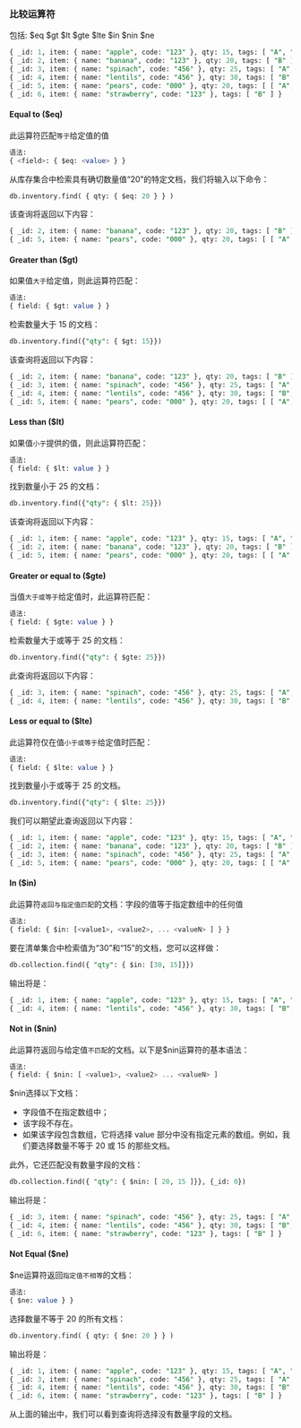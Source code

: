### 比较运算符

包括: $eq $gt $lt $gte $lte $in $nin $ne

```sql
{ _id: 1, item: { name: "apple", code: "123" }, qty: 15, tags: [ "A", "B", "C" ] },
{ _id: 2, item: { name: "banana", code: "123" }, qty: 20, tags: [ "B" ] },
{ _id: 3, item: { name: "spinach", code: "456" }, qty: 25, tags: [ "A", "B" ] },
{ _id: 4, item: { name: "lentils", code: "456" }, qty: 30, tags: [ "B", "A" ] },
{ _id: 5, item: { name: "pears", code: "000" }, qty: 20, tags: [ [ "A", "B" ], "C" ] },
{ _id: 6, item: { name: "strawberry", code: "123" }, tags: [ "B" ] }
```

#### Equal to ($eq)

此运算符匹配`等于`给定值的值

```sql
语法:
{ <field>: { $eq: <value> } }
```


从库存集合中检索具有确切数量值“20”的特定文档，我们将输入以下命令：  
```sql
db.inventory.find( { qty: { $eq: 20 } } )
```

该查询将返回以下内容：

```sql
{ _id: 2, item: { name: "banana", code: "123" }, qty: 20, tags: [ "B" ] },  
{ _id: 5, item: { name: "pears", code: "000" }, qty: 20, tags: [ [ "A", "B" ], "C" ] }
```

#### Greater than ($gt)
如果值`大于`给定值，则此运算符匹配：

```sql
语法:
{ field: { $gt: value } }
```

检索数量大于 15 的文档：
```sql
db.inventory.find({"qty": { $gt: 15}})
```
该查询将返回以下内容：

```sql
{ _id: 2, item: { name: "banana", code: "123" }, qty: 20, tags: [ "B" ] }  
{ _id: 3, item: { name: "spinach", code: "456" }, qty: 25, tags: [ "A", "B" ] }  
{ _id: 4, item: { name: "lentils", code: "456" }, qty: 30, tags: [ "B", "A" ] }  
{ _id: 5, item: { name: "pears", code: "000" }, qty: 20, tags: [ [ "A", "B" ], "C" ] } 
``` 

#### Less than ($lt)
如果值`小于`提供的值，则此运算符匹配：

```sql
语法:
{ field: { $lt: value } }
```

找到数量小于 25 的文档：

```sql
db.inventory.find({"qty": { $lt: 25}})
```

该查询将返回以下内容：

```sql
{ _id: 1, item: { name: "apple", code: "123" }, qty: 15, tags: [ "A", "B", "C" ] }   
{ _id: 2, item: { name: "banana", code: "123" }, qty: 20, tags: [ "B" ] }   
{ _id: 5, item: { name: "pears", code: "000" }, qty: 20, tags: [ [ "A", "B" ], "C" ] } 
```  

#### Greater or equal to ($gte)

当值`大于或等于`给定值时，此运算符匹配：

```sql
语法:
{ field: { $gte: value } }
```

检索数量大于或等于 25 的文档：

```sql
db.inventory.find({"qty": { $gte: 25}})
```

此查询将返回以下内容：

```sql
{ _id: 3, item: { name: "spinach", code: "456" }, qty: 25, tags: [ "A", "B" ] }
{ _id: 4, item: { name: "lentils", code: "456" }, qty: 30, tags: [ "B", "A" ] }
```

#### Less or equal to ($lte)

此运算符仅在值`小于或等于`给定值时匹配：

```sql
语法:
{ field: { $lte: value } }
```

找到数量小于或等于 25 的文档。

```sql
db.inventory.find({"qty": { $lte: 25}})
```
我们可以期望此查询返回以下内容：

```sql
{ _id: 1, item: { name: "apple", code: "123" }, qty: 15, tags: [ "A", "B", "C" ] }
{ _id: 2, item: { name: "banana", code: "123" }, qty: 20, tags: [ "B" ] }
{ _id: 3, item: { name: "spinach", code: "456" }, qty: 25, tags: [ "A", "B" ] }
{ _id: 5, item: { name: "pears", code: "000" }, qty: 20, tags: [ [ "A", "B" ], "C" ] }
```

#### In ($in)

此运算符`返回与指定值匹配`的文档：字段的值等于指定数组中的任何值

```sql
语法:
{ field: { $in: [<value1>, <value2>, ... <valueN> ] } }
```

要在清单集合中检索值为“30”和“15”的文档，您可以这样做：

```sql
db.collection.find({ "qty": { $in: [30, 15]}})
```
输出将是：

```sql
{ _id: 1, item: { name: "apple", code: "123" }, qty: 15, tags: [ "A", "B", "C" ] }
{ _id: 4, item: { name: "lentils", code: "456" }, qty: 30, tags: [ "B", "A" ] }
```

#### Not in ($nin)

此运算符返回与给定值`不匹配`的文档。以下是$nin运算符的基本语法：

```sql
语法:
{ field: { $nin: [ <value1>, <value2> ... <valueN> ]
```

$nin选择以下文档：

+ 字段值不在指定数组中；
+ 该字段不存在。
+ 如果该字段包含数组，它将选择 value 部分中没有指定元素的数组。例如，我们要选择数量不等于 20 或 15 的那些文档。

此外，它还匹配没有数量字段的文档：

```sql
db.collection.find({ "qty": { $nin: [ 20, 15 ]}}, {_id: 0})
```
输出将是：

```sql
{ _id: 3, item: { name: "spinach", code: "456" }, qty: 25, tags: [ "A", "B" ] }
{ _id: 4, item: { name: "lentils", code: "456" }, qty: 30, tags: [ "B", "A" ] }
{ _id: 6, item: { name: "strawberry", code: "123" }, tags: [ "B" ] }
```

#### Not Equal ($ne)

$ne运算符返回`指定值不相等`的文档：

```sql
语法:
{ $ne: value } }
```

选择数量不等于 20 的所有文档：
```sql
db.inventory.find( { qty: { $ne: 20 } } )
```

输出将是：

```sql
{ _id: 1, item: { name: "apple", code: "123" }, qty: 15, tags: [ "A", "B", "C" ] }
{ _id: 3, item: { name: "spinach", code: "456" }, qty: 25, tags: [ "A", "B" ] }
{ _id: 4, item: { name: "lentils", code: "456" }, qty: 30, tags: [ "B", "A" ] }
{ _id: 6, item: { name: "strawberry", code: "123" }, tags: [ "B" ] }
```

从上面的输出中，我们可以看到查询将选择没有数量字段的文档。